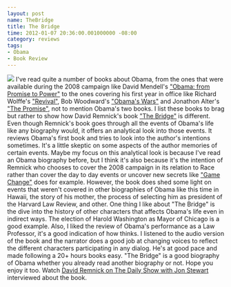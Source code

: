 ```yaml
---
layout: post
name: TheBridge
title: The Bridge
time: 2012-01-07 20:36:00.001000000 -08:00
category: reviews
tags:
- Obama
- Book Review
---
```

<img class="imageOnRight" src="{{ site.reviewsImagesFolder }}{{ page.name }}/TheBridgeCover.jpg">
I've read quite a number of books about Obama, from the ones that were available during the 2008 campaign like David Mendell's <a href="http://www.goodreads.com/book/show/1333713.Obama" target="_blank">"Obama: from Promise to Power"</a> to the ones covering his first year in office like Richard Wolffe's <a href="http://www.goodreads.com/review/show/132126779" target="_blank">"Revival"</a>, Bob Woodward's <a href="http://www.goodreads.com/review/show/123524533" target="_blank">"Obama's Wars"</a> and Jonathon Alter's <a href="http://www.goodreads.com/review/show/114949358" target="_blank">"The Promise"</a>, not to mention Obama's two books. I list these books to brag but rather to show how David Remnick's book <a href="http://www.goodreads.com/review/show/240926045" target="_blank">"The Bridge"</a> is different.  
Even though Remnick's book goes through all the events of Obama's life like any biography would, it offers an analytical look into those events. It reviews Obama's first book and tries to look into the author's intentions sometimes. It's a little skeptic on some aspects of the author memories of certain events. Maybe my focus on this analytical look is because I've read an Obama biography before, but I think it's also because it's the intention of Remnick who chooses to cover the 2008 campaign in its relation to Race rather than cover the day to day events or uncover new secrets like <a href="http://www.goodreads.com/review/show/114947071" target="_blank">"Game Change"</a> does for example.  
However, the book does shed some light on events that weren't covered in other biographies of Obama like this time in Hawaii, the story of his mother, the process of selecting him as president of the Harvard Law Review, and other.  
One thing I like about "The Bridge" is the dive into the history of other characters that affects Obama's life even in indirect ways. The election of Harold Washington as Mayor of Chicago is a good example. Also, I liked the review of Obama's performance as a Law Professor, it's a good indication of how thinks.  
I listened to the audio version of the book and the narrator does a good job at changing voices to reflect the different characters participating in any dialog. He's at good pace and made following a 20+ hours books easy.  
"The Bridge" is a good biography of Obama whether you already read another biography or not. Hope you enjoy it too.  
Watch <a href="http://www.thedailyshow.com/watch/thu-april-8-2010/david-remnick" target="_blank">David Remnick on The Daily Show with Jon Stewart</a> interviewed about the book.  
